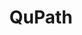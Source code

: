 ---
#-------------Global links-------------
qupath_github: https://github.com/qupath/qupath
qupath_java_docs: https://qupath.github.io/javadoc/docs/
qupath_releases: https://github.com/qupath/qupath/releases/
qupath_release_notes: https://github.com/qupath/qupath/releases/tag/v0.4.4
qupath_release_latest: https://github.com/qupath/qupath/releases/latest
qupath_download_msi: https://github.com/qupath/qupath/releases/download/v0.4.4/QuPath-0.4.4-Windows.msi
qupath_download_zip: https://github.com/qupath/qupath/releases/download/v0.4.4/QuPath-0.4.4-Windows.zip
qupath_download_pkg: https://github.com/qupath/qupath/releases/download/v0.4.4/QuPath-0.4.4-Mac.pkg
qupath_download_pkg_s: https://github.com/qupath/qupath/releases/download/v0.4.4/QuPath-0.4.4-Mac-arm64.pkg
qupath_download_tar: https://github.com/qupath/qupath/releases/download/v0.4.4/QuPath-0.4.4-Linux.tar.xz
qupath_documentation: https://qupath.readthedocs.io/en/stable/
qupath_installation: https://qupath.readthedocs.io/en/stable/docs/intro/installation.html
qupath_citation: https://qupath.readthedocs.io/en/stable/docs/intro/citing.html
qupath_license: https://github.com/qupath/qupath/blob/main/LICENSE
qupath_forum: https://forum.image.sc/tag/qupath
qupath_twitter: https://twitter.com/qupath
qupath_youtube: https://www.youtube.com/c/qupath

#-------------Page Content-------------
#Metadata
layout: landing
title: QuPath
description: QuPath is cross-platform, user-friendly open source software for digital pathology and whole slide image analysis, written using JavaFX. QuPath has also been designed to be developer-friendly, and combines an extensible design with powerful scripting tools.
logo: assets/images/favicon.ico

#Banner
banner: <a href="https://github.com/qupath/qupath/releases/tag/v0.5.0-rc2" target=blank>QuPath v0.5.0-rc2 is available for testing!</a>

#Hero content
hero-heading: QuPath
hero-subheading: Open Software for Bioimage Analysis

#Download content
#See global links for download links
download_button_default: Download QuPath
download_button_win: Download for Windows
download_button_mac: Download for macOS
download_button_lin: Download for Linux

download_dropdown_msi: Windows installer (msi)
download_dropdown_zip: Windows portable (zip)
download_dropdown_pkg: macOS Intel (pkg)
download_dropdown_pkg_s: macOS Apple silicon (pkg)
download_dropdown_tar: Linux (tar.xz)

download_dropdown_aria: Submenu to download alternative releases
download_dropdown_msi_aria: follow this link to download qupath for windows m s i 224 M B
download_dropdown_zip_aria: follow this link to download qupath for windows Z I P 223 M B
download_dropdown_mac_aria: Choose which mac version to download
download_dropdown_pkg_aria: follow this link to download qupath for macOS intel p k g 216 M B
download_dropdown_pkg_s_aria: follow this link to download qupath for macOS apple silicon p k g 185 M B
download_dropdown_which_aria: Follow this link to learn more about which mac version to download
download_dropdown_tar_aria: follow this link to download qupath for Linux t a r 209 M B

qupath_download_which: https://qupath.readthedocs.io/en/0.4/docs/intro/installation.html#apple-silicon
download_dropdown_which: Not sure which version?

latest_release_notes: Release notes v0.4.4
all_release_notes: Looking for another version? Find <a href="https://github.com/qupath/qupath/releases" target=blank>all releases</a>
install_troubleshooting: Trouble installing? Check out the <a href="https://qupath.readthedocs.io/en/stable/docs/intro/installation.html" target=blank>installation notes</a>
which_mac_version: Not sure which Mac version you need? The <a href="https://qupath.readthedocs.io/en/stable/docs/intro/installation.html" target=blank>ReadTheDocs</a> may help



#Three Icons content
icon-1-title: Docs
icon-1-content: Find QuPath step-by-step guides, video tutorials and more on <a href="https://qupath.readthedocs.io/en/stable/" target=blank>ReadTheDocs</a>
icon-1-aria: follow this link to learn more about qupath
icon-2-title: Discuss
icon-2-content: Join other QuPath users and search thousands of discussions on <a href="https://forum.image.sc/tag/qupath" target=blank>image.sc</a>
icon-2-aria: follow this link to access discussions on the image.sc forum
icon-3-title: Develop
icon-3-content: Check out QuPath's source code on <a href="https://github.com/qupath/qupath" target=blank>GitHub</a> or view the <a href="https://qupath.github.io/javadoc/docs/" target=blank>Javadocs</a>
icon-3-aria: follow this link to the qupath github code base

#footer
footer-1: To reference QuPath in scientific publications, see <a href="https://qupath.readthedocs.io/en/stable/docs/intro/citing.html" target="_blank" rel=”noopener”>'How to cite QuPath'</a>
footer-2: QuPath is open source software, licensed under the <a href="https://github.com/qupath/qupath/blob/main/LICENSE" target="_blank" rel=”noopener”>GNU General Public License</a>
twitter_aria: follow this link to the qupath github twitter account
github_aria: follow this link to the qupath github code base
---